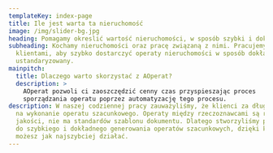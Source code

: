```yaml
---
templateKey: index-page
title: Ile jest warta ta nieruchomość
image: /img/slider-bg.jpg
heading: Pomagamy okreslić wartość nieruchomości, w sposób szybki i dokładny.
subheading: Kochamy nieruchomości oraz pracę związaną z nimi. Pracujemy blisko z
  klientami, aby szybko dostarczyć operaty nieruchomości w sposób dokładny i
  ustandaryzowany.
mainpitch:
  title: Dlaczego warto skorzystać z AOperat?
  description: >
    AOperat pozwoli ci zaoszczędzić cenny czas przyspieszając proces
    sporządzania operatu poprzez automatyzację tego procesu.
description: W naszej codziennej pracy zauważyliśmy, że klienci za długo czekają
  na wykonanie operatu szacunkowego. Operaty między rzeczoznawcami są różnej
  jakości, nie ma standardów szablonu dokumentu. Dlatego stworzyliśmy platformę
  do szybkiego i dokładnego generowania operatów szacunkowych, dzięki której
  możesz jak najszybciej działać.
---
```

